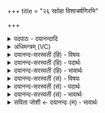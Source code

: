 +++
title = "२६ रक्षोहा विश्वचर्षणिरभि"

+++
<details><summary>पदपाठः - दयानन्दादि</summary>

र॒क्षो॒हेति॑ रक्षः॒ऽहा। वि॒श्वच॑र्षणि॒रिति॑ वि॒श्वऽच॑र्षणिः। अ॒भि। योनि॑म्। अयः॑ऽहते। द्रोणे॑। स॒धस्थ॒मिति॑ स॒धऽस्थ॑म्। आ। अ॒स॒द॒त्। २६।
</details>

<details><summary>अधिमन्त्रम् (VC)</summary>

- अग्निर्देवता
- मधुच्छन्दा ऋषिः
- गायत्री
- षड्जः
</details>

<details><summary>दयानन्द-सरस्वती (हि) - विषयः</summary>

फिर उसी विषय को अगले मन्त्र में कहा है ॥
</details>

<details><summary>दयानन्द-सरस्वती (हि) - पदार्थः</summary>

पदार्थान्वयभाषाः -  जो (रक्षोहा) दुष्ट प्राणियों को मारने हारा (विश्वचर्षणिः) सब संसार का प्रकाशक विद्वान् (अयोहते) सुवर्ण से प्राप्त हुए (द्रोणे) बीस सेर अन्न रखने के पात्र में (सधस्थम्) समान स्थितिवाले (योनिम्) घर में (अभि, आ, असदत्) अच्छे प्रकार स्थित होवे, वह सम्पूर्ण सुख को प्राप्त होवे ॥२६ ॥
</details>

<details><summary>दयानन्द-सरस्वती (हि) - भावार्थः</summary>

भावार्थभाषाः -  जो अविद्या अज्ञान के नाशक, विज्ञान के प्रकाशक, सब ऋतुओं में सुखकारी, सुवर्ण आदि से युक्त घरों में बैठ के विचार करें वे सुखी होते हैं ॥२६ ॥ इस अध्याय में पुरुषार्थ के फल, सब मनुष्यों को वेद पढ़ने सुनने का अधिकार, परमेश्वर विद्वान् और सत्य का निरूपण, अग्न्यादि पदार्थ, यज्ञ, सुन्दर घरों को बनाना और उत्तम स्थान में स्थिति आदि कही है, इससे इस अध्याय के अर्थ की पूर्व अध्याय में कहे अर्थ के साथ सङ्गति जाननी चाहिये ॥ इति श्रीमत्परमहंसपरिव्राजकाचार्याणां श्रीपरमविदुषां विरजानन्दसरस्वतीस्वामिनां शिष्येण श्रीमत्परमहंसपरिव्राजकाचार्येण श्रीमद्दयानन्दसरस्वतीस्वामिना विरचिते संस्कृतार्य्यभाषाभ्यां समन्विते सुप्रमाणयुक्ते यजुर्वेदभाष्ये षड्विंशोऽध्यायः पूर्तिमगात् ॥२६॥
</details>

<details><summary>दयानन्द-सरस्वती (सं) - विषयः</summary>

पुनस्तमेव विषयमाह ॥
</details>

<details><summary>दयानन्द-सरस्वती (सं) - पदार्थः</summary>

पदार्थान्वयभाषाः -  यो रक्षोहा विश्वचर्षणिर्विद्वानयोहते द्रोणे सधस्थं योनिमभ्यासदत् स सर्वं सुखमाप्नुयात् ॥२६ ॥
</details>

<details><summary>दयानन्द-सरस्वती (सं) - भावार्थः</summary>

भावार्थभाषाः -  येऽविद्याहन्तारो विद्याप्रकाशकाः सर्वर्त्तुसुखकरेषु सुवर्णादियुक्तेषु गृहेषु स्थित्वा विचारं कुर्युस्ते सुखिनो जायन्त इति ॥२६ ॥ अस्मिन्नध्याये पुरुषार्थफलवर्णनं सर्वेषां मनुष्याणां वेदपठनश्रवणाधिकारः परमेश्वरविद्वत्सत्यनिरूपण-मग्न्यादिपदार्थकथनं यज्ञवर्णनं सुन्दरगृहनिर्माणमुत्तमस्थाने स्थितिश्चोक्ताऽत एतदर्थस्य पूर्वाध्यायोक्तार्थेन सह सङ्गतिरस्तीति वेद्यम् ॥
</details>

<details><summary>सविता जोशी ← दयानन्दः (म) - भावार्थः</summary>

भावार्थभाषाः -  जे लोक अविद्या व अज्ञान यांचा नाश करतात व विज्ञानाचा प्रकाश करतात, तसेच सर्व ऋतूत सुखदायी व संपत्तीयुक्त घरात राहून विचार विनिमय करतात ते सुखी होतात.
</details>